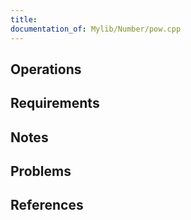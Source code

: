 ```yaml
---
title: 
documentation_of: Mylib/Number/pow.cpp
---
```


## Operations

## Requirements

## Notes

## Problems

## References
